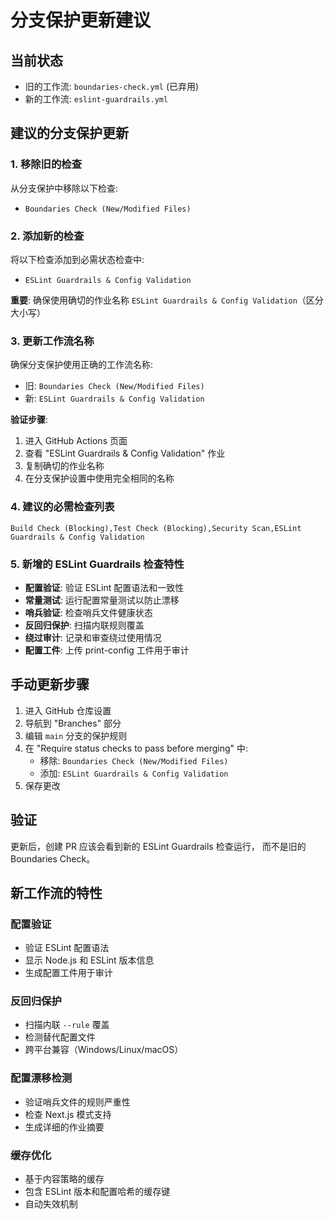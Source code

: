 # 分支保护更新建议

## 当前状态
- 旧的工作流: `boundaries-check.yml` (已弃用)
- 新的工作流: `eslint-guardrails.yml`

## 建议的分支保护更新

### 1. 移除旧的检查
从分支保护中移除以下检查:
- `Boundaries Check (New/Modified Files)`

### 2. 添加新的检查
将以下检查添加到必需状态检查中:
- `ESLint Guardrails & Config Validation`

**重要**: 确保使用确切的作业名称 `ESLint Guardrails & Config Validation`（区分大小写）

### 3. 更新工作流名称
确保分支保护使用正确的工作流名称:
- 旧: `Boundaries Check (New/Modified Files)`
- 新: `ESLint Guardrails & Config Validation`

**验证步骤**:
1. 进入 GitHub Actions 页面
2. 查看 "ESLint Guardrails & Config Validation" 作业
3. 复制确切的作业名称
4. 在分支保护设置中使用完全相同的名称

### 4. 建议的必需检查列表
```
Build Check (Blocking),Test Check (Blocking),Security Scan,ESLint Guardrails & Config Validation
```

### 5. 新增的 ESLint Guardrails 检查特性
- **配置验证**: 验证 ESLint 配置语法和一致性
- **常量测试**: 运行配置常量测试以防止漂移
- **哨兵验证**: 检查哨兵文件健康状态
- **反回归保护**: 扫描内联规则覆盖
- **绕过审计**: 记录和审查绕过使用情况
- **配置工件**: 上传 print-config 工件用于审计

## 手动更新步骤

1. 进入 GitHub 仓库设置
2. 导航到 "Branches" 部分
3. 编辑 `main` 分支的保护规则
4. 在 "Require status checks to pass before merging" 中:
   - 移除: `Boundaries Check (New/Modified Files)`
   - 添加: `ESLint Guardrails & Config Validation`
5. 保存更改

## 验证
更新后，创建 PR 应该会看到新的 ESLint Guardrails 检查运行，
而不是旧的 Boundaries Check。

## 新工作流的特性

### 配置验证
- 验证 ESLint 配置语法
- 显示 Node.js 和 ESLint 版本信息
- 生成配置工件用于审计

### 反回归保护
- 扫描内联 `--rule` 覆盖
- 检测替代配置文件
- 跨平台兼容（Windows/Linux/macOS）

### 配置漂移检测
- 验证哨兵文件的规则严重性
- 检查 Next.js 模式支持
- 生成详细的作业摘要

### 缓存优化
- 基于内容策略的缓存
- 包含 ESLint 版本和配置哈希的缓存键
- 自动失效机制
